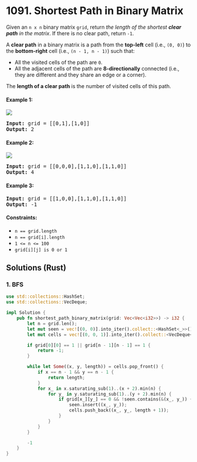 # 1091. Shortest Path in Binary Matrix
Given an `n x n` binary matrix `grid`, return *the length of the shortest **clear path** in the matrix*. If there is no clear path, return `-1`.

A **clear path** in a binary matrix is a path from the **top-left** cell (i.e., `(0, 0)`) to the **bottom-right** cell (i.e., `(n - 1, n - 1)`) such that:
* All the visited cells of the path are `0`.
* All the adjacent cells of the path are **8-directionally** connected (i.e., they are different and they share an edge or a corner).

The **length of a clear path** is the number of visited cells of this path.

#### Example 1:
![](https://assets.leetcode.com/uploads/2021/02/18/example1_1.png)
<pre>
<strong>Input:</strong> grid = [[0,1],[1,0]]
<strong>Output:</strong> 2
</pre>

#### Example 2:
![](https://assets.leetcode.com/uploads/2021/02/18/example2_1.png)
<pre>
<strong>Input:</strong> grid = [[0,0,0],[1,1,0],[1,1,0]]
<strong>Output:</strong> 4
</pre>

#### Example 3:
<pre>
<strong>Input:</strong> grid = [[1,0,0],[1,1,0],[1,1,0]]
<strong>Output:</strong> -1
</pre>

#### Constraints:
* `n == grid.length`
* `n == grid[i].length`
* `1 <= n <= 100`
* `grid[i][j] is 0 or 1`

## Solutions (Rust)

### 1. BFS
```Rust
use std::collections::HashSet;
use std::collections::VecDeque;

impl Solution {
    pub fn shortest_path_binary_matrix(grid: Vec<Vec<i32>>) -> i32 {
        let n = grid.len();
        let mut seen = vec![(0, 0)].into_iter().collect::<HashSet<_>>();
        let mut cells = vec![(0, 0, 1)].into_iter().collect::<VecDeque<_>>();

        if grid[0][0] == 1 || grid[n - 1][n - 1] == 1 {
            return -1;
        }

        while let Some((x, y, length)) = cells.pop_front() {
            if x == n - 1 && y == n - 1 {
                return length;
            }
            for x_ in x.saturating_sub(1)..(x + 2).min(n) {
                for y_ in y.saturating_sub(1)..(y + 2).min(n) {
                    if grid[x_][y_] == 0 && !seen.contains(&(x_, y_)) {
                        seen.insert((x_, y_));
                        cells.push_back((x_, y_, length + 1));
                    }
                }
            }
        }

        -1
    }
}
```
